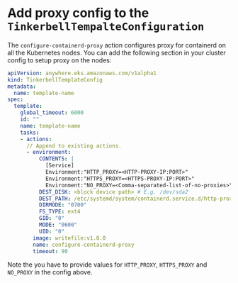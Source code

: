 # Add proxy config to the `TinkerbellTempalteConfiguration`

The `configure-containerd-proxy` action configures proxy for containerd on all the Kubernetes nodes. You can add the following section in your cluster config to 
setup proxy on the nodes:

```yaml
apiVersion: anywhere.eks.amazonaws.com/v1alpha1
kind: TinkerbellTemplateConfig
metadata:
  name: template-name
spec:
  template:
    global_timeout: 6000
    id: ""
    name: template-name
    tasks:
    - actions:
      // Append to existing actions.
      - environment:
          CONTENTS: |
            [Service]
            Environment:"HTTP_PROXY=<HTTP-PROXY-IP:PORT>"
            Environment:"HTTPS_PROXY=<HTTPS-PROXY-IP:PORT>"
            Environment:"NO_PROXY=<Comma-separated-list-of-no-proxies>"
          DEST_DISK: <block device path> # E.g. /dev/sda2
          DEST_PATH: /etc/systemd/system/containerd.service.d/http-proxy.conf
          DIRMODE: "0700"
          FS_TYPE: ext4
          GID: "0"
          MODE: "0600"
          UID: "0"
        image: writefile:v1.0.0
        name: configure-containerd-proxy
        timeout: 90
```

Note the you have to provide values for `HTTP_PROXY`, `HTTPS_PROXY` and `NO_PROXY` in the config above.
